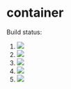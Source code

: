 # container

Build status:

1. [![](https://github.com/Bazzer218/containers/workflows/tests-fibonacci/badge.svg)](https://github.com/Bazzer218/containers/actions?query=workflow%3Atests-fibonacci)
1. [![](https://github.com/Bazzer218/containers/workflows/tests-range/badge.svg)](https://github.com/Bazzer218/containers/actions?query=workflow%3Atests-range)
1. [![](https://github.com/Bazzer218/containers/workflows/tests-BST/badge.svg)](https://github.com/Bazzer218/containers/actions?query=workflow%3Atests-BST)
1. [![](https://github.com/Bazzer218/containers/workflows/tests-BinaryTree/badge.svg)](https://github.com/Bazzer218/containers/actions?query=workflow%3Atests-BinaryTree)
1. [![](https://gitlab.com/Bazzer218/random-project/workflows/tests-Heap/badge.svg)](https://gitlab.com/Bazzer218/random-project/actions?query=workflow%3Atests-Heap)
